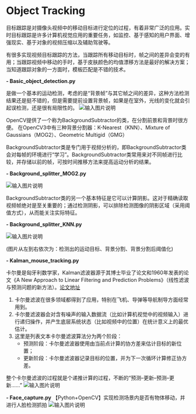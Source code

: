 # Object Tracking

目标跟踪是对摄像头视频中的移动目标进行定位的过程，有着非常广泛的应用。实时目标跟踪是许多计算机视觉应用的重要任务，如监控、基于感知的用户界面、增强现实、基于对象的视频压缩以及辅助驾驶等。

有很多实现视频目标跟踪的方法，当跟踪所有移动目标时，帧之间的差异会变的有用；当跟踪视频中移动的手时，基于皮肤颜色的均值漂移方法是最好的解决方案；当知道跟踪对象的一方面时，模板匹配是不错的技术。


 **- Basic_object_detection.py** 

是做一个基本的运动检测，考虑的是“背景帧”与其它帧之间的差异，这种方法检测结果还是挺不错的，但是需要提前设置背景帧，如果是在室外，光线的变化就会引起误检测，还是很有局限性的。
![输入图片说明](https://git.oschina.net/uploads/images/2017/0823/102724_44d07c58_1487586.png "20170621092612303.png")


OpenCV提供了一个称为BackgroundSubtractor的类，在分割前景和背景时很方便。 
在OpenCV3中有三种背景分割器：K-Nearest（KNN）、Mixture of Gaussians（MOG2）、Geometric Multigid（GMG）

BackgroundSubtractor类是专门用于视频分析的，即BackgroundSubtractor类会对每帧的环境进行“学习”。BackgroundSubtractor类常用来对不同帧进行比较，并存储以前的帧，可按时间推移方法来提高运动分析的结果。

 **- Background_splitter_MOG2.py** 

![输入图片说明](https://git.oschina.net/uploads/images/2017/0824/081017_95859534_1487586.png "20170621173838645.png")

BackgroundSubtractor类的另一个基本特征是它可以计算阴影。这对于精确读取视频帧绝对是至关重要的；通过检测阴影，可以排除检测图像的阴影区域（采用阈值方式），从而能关注实际特征。

 **- Background_splitter_KNN.py** 

![输入图片说明](https://git.oschina.net/uploads/images/2017/0824/081106_97b09c7a_1487586.png "20170621180534284.png")

(图片从左到右依次为：检测出的运动目标、背景分割、背景分割后阈值化)

 **- Kalman_mouse_tracking.py** 

卡尔曼是匈牙利数学家，Kalman滤波器源于其博士毕业了论文和1960年发表的论文《A New Approach to Linear Filtering and Prediction Problems》（线性滤波与预测问题的新方法）。[论文地址](http://xueshu.baidu.com/s?wd=paperuri:%2885cb47b4792381a0e07affaf64865747%29&filter=sc_long_sign&sc_ks_para=q=A%20New%20Approach%20to%20Linear%20Filtering%20and%20Prediction%20Problems&tn=SE_baiduxueshu_c1gjeupa&ie=utf-8&sc_us=17845477967171964869) 
1. 卡尔曼滤波在很多领域都得到了应用，特别在飞机、导弹等导航制导方面经常用到。
2. 卡尔曼滤波器会对含有噪声的输入数据流（比如计算机视觉中的视频输入）进行递归操作，并产生底层系统状态（比如视频中的位置）在统计意义上的最优估计。
3. 这里是列表文本卡尔曼滤波算法分为两个阶段：
    - 预测阶段：卡尔曼滤波器使用由当前点计算的协方差来估计目标的新位置；
    - 更新阶段：卡尔曼滤波器记录目标的位置，并为下一次循环计算修正协方差。

整个卡尔曼滤波的过程就是个递推计算的过程，不断的“预测–更新–预测–更新……”
![输入图片说明](https://git.oschina.net/uploads/images/2017/0824/082414_be0bb08a_1487586.png "20170704103159798.png")

**- Face_capture.py**
【Python+OpenCV】实现检测场景内是否有物体移动，并进行人脸检测抓拍
![输入图片说明](http://img.blog.csdn.net/20170608200539380?watermark/2/text/aHR0cDovL2Jsb2cuY3Nkbi5uZXQvbHdwbHdm/font/5a6L5L2T/fontsize/400/fill/I0JBQkFCMA==/dissolve/70/gravity/SouthEast)


